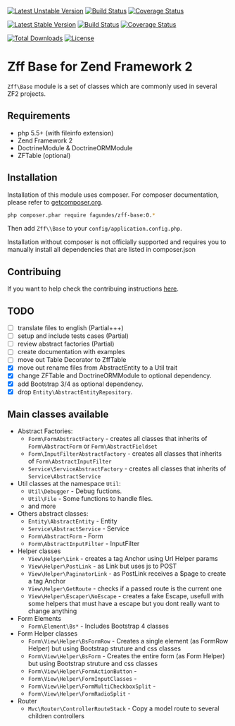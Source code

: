 [![Latest Unstable Version](https://img.shields.io/packagist/vpre/fagundes/zff-base.svg)](https://packagist.org/packages/fagundes/zff-base)
[![Build Status](https://travis-ci.org/fagundes/ZffBase.svg?branch=develop)](https://travis-ci.org/fagundes/ZffBase)
[![Coverage Status](https://coveralls.io/repos/fagundes/ZffBase/badge.svg?branch=develop&service=github)](https://coveralls.io/github/fagundes/ZffBase?branch=develop)

[![Latest Stable Version](https://img.shields.io/packagist/v/fagundes/zff-base.svg)](https://packagist.org/packages/fagundes/zff-base)
[![Build Status](https://travis-ci.org/fagundes/ZffBase.svg?branch=0.1.4)](https://travis-ci.org/fagundes/ZffBase)
[![Coverage Status](https://coveralls.io/repos/fagundes/ZffBase/badge.svg?branch=0.1.4&service=github)](https://coveralls.io/github/fagundes/ZffBase?branch=0.1.4)

[![Total Downloads](https://poser.pugx.org/fagundes/zff-base/downloads)](https://packagist.org/packages/fagundes/zff-base) [![License](https://poser.pugx.org/fagundes/zff-base/license)](https://packagist.org/packages/fagundes/zff-base)

Zff Base for Zend Framework 2
=============================

`Zff\Base` module is a set of classes which are commonly used in several ZF2 projects. 

## Requirements

* php 5.5+ (with fileinfo extension)
* Zend Framework 2
* DoctrineModule & DoctrineORMModule
* ZFTable (optional)

## Installation

Installation of this module uses composer. For composer documentation, please refer to
[getcomposer.org](http://getcomposer.org/).

```bash
php composer.phar require fagundes/zff-base:0.*
```

Then add `Zff\\Base` to your `config/application.config.php`.

Installation without composer is not officially supported and requires you to manually install all dependencies that are listed in composer.json

## Contribuing

If you want to help check the contribuing instructions [here](CONTRIBUTING.md).

## TODO

 - [ ] translate files to english (Partial+++)
 - [ ] setup and include tests cases (Partial)
 - [ ] review abstract factories (Partial)
 - [ ] create documentation with examples
 - [ ] move out Table Decorator to ZffTable
 - [x] move out rename files from AbstractEntity to a Util trait
 - [x] change ZFTable and DoctrineORMModule to optional dependency.
 - [x] add Bootstrap 3/4 as optional dependency.
 - [x] drop `Entity\AbstractEntityRepository`.

## Main classes available

* Abstract Factories:
  * `Form\FormAbstractFactory`         - creates all classes that inherits of `Form\AbstractForm` or `Form\AbstractFieldset`
  * `Form\InputFilterAbstractFactory`  - creates all classes that inherits of `Form\AbstractInputFilter`
  * `Service\ServiceAbstractFactory`   - creates all classes that inherits of `Service\AbstractService`
* Util classes at the namespace `Util`:
  * `Util\Debugger` - Debug fuctions.
  * `Util\File`     - Some functions to handle files.
  * and more
* Others abstract classes:
  * `Entity\AbstractEntity`    - Entity
  * `Service\AbstractService`  - Service
  * `Form\AbstractForm`        - Form
  * `Form\AbstractInputFilter` - InputFilter
* Helper classes
  * `View\Helper\Link`             - creates a tag Anchor using Url Helper params
  * `View\Helper\PostLink`         - as Link but uses js to POST
  * `View\Helper\PaginatorLink`    - as PostLink receives a $page to create a tag Anchor
  * `View\Helper\GetRoute`         - checks if a passed route is the current one
  * `View\Helper\Escaper\NoEscape` - creates a fake Escape, usefull with some helpers that must have a escape but you dont really want to change anything
* Form Elements
  * `Form\Element\Bs*`             - Includes Bootstrap 4 classes
* Form Helper classes
  * `Form\View\Helper\BsFormRow`                    - Creates a single element (as FormRow Helper) but using Bootstrap struture and css classes
  * `Form\View\Helper\BsForm`                       - Creates the entire form (as Form Helper) but using Bootstrap struture and css classes
  * `Form\View\Helper\FormActionButton`             -
  * `Form\View\Helper\FormInputClasses`             -
  * `Form\View\Helper\FormMultiCheckboxSplit`       -
  * `Form\View\Helper\FormRadioSplit`               -
* Router
  * `Mvc\Router\ControllerRouteStack` - Copy a model route to several children controllers